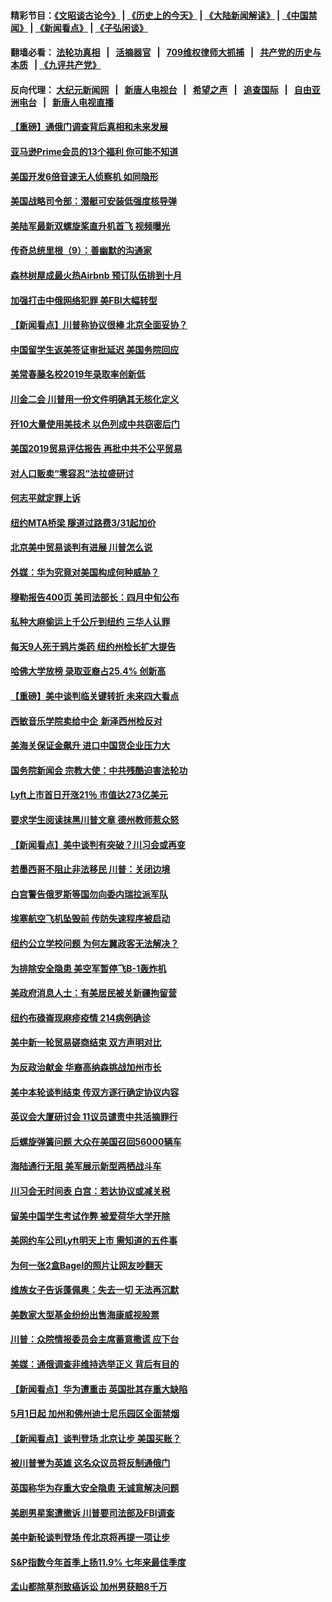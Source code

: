#### 精彩节目：[《文昭谈古论今》](http://134.209.198.168/wenzhao) | [《历史上的今天》](http://134.209.198.168/today-in-history) | [《大陆新闻解读》](http://134.209.198.168/ntdtv-comedy) | [《中国禁闻》](http://134.209.198.168/ntdtv-news) | [《新闻看点》](http://134.209.198.168/news-insight) | [《子弘闲谈》](http://134.209.198.168/zihongxiantan/) 

  #### 翻墙必看： [法轮功真相](http://134.209.198.168:10000/videos/truth.html) &nbsp;&nbsp;|&nbsp;&nbsp; [活摘器官](http://134.209.198.168:10000/videos/res/Organs/) &nbsp;&nbsp;|&nbsp;&nbsp; [709维权律师大抓捕](http://134.209.198.168:10000/videos/709/) &nbsp;&nbsp;|&nbsp;&nbsp; [共产党的历史与本质](http://134.209.198.168:10000/videos/ccp.html) &nbsp;&nbsp;| [《九评共产党》](http://134.209.198.168:10000/videos/jiuping/) 

#### 反向代理： [大纪元新闻网](http://134.209.198.168:10080/) &nbsp;&nbsp;|&nbsp;&nbsp; [新唐人电视台](http://134.209.198.168:8000/) &nbsp;&nbsp;|&nbsp;&nbsp; [希望之声](http://134.209.198.168:8200/) &nbsp;&nbsp;|&nbsp;&nbsp; [追查国际](http://134.209.198.168:10010/) &nbsp;&nbsp;|&nbsp;&nbsp; [自由亚洲电台](http://134.209.198.168:9800/) &nbsp;&nbsp;|&nbsp;&nbsp; [新唐人电视直播](http://134.209.198.168/) 

#### [【重磅】通俄门调查背后真相和未来发展](../pages/nsc412/n11149763.md?t=03311237) 

#### [亚马逊Prime会员的13个福利 你可能不知道](../pages/nsc412/n11110603.md?t=03311237) 

#### [美国开发6倍音速无人侦察机 如同隐形](../pages/nsc412/n11152824.md?t=03311237) 

#### [美国战略司令部：潜艇可安装低强度核导弹](../pages/nsc412/n11152538.md?t=03311237) 

#### [美陆军最新双螺旋桨直升机首飞 视频曝光](../pages/nsc412/n11142593.md?t=03311237) 

#### [传奇总统里根（9）：善幽默的沟通家](../pages/nsc412/n11151700.md?t=03311237) 

#### [森林树屋成最火热Airbnb 预订队伍排到十月](../pages/nsc412/n11151820.md?t=03311237) 

#### [加强打击中俄网络犯罪 美FBI大幅转型](../pages/nsc412/n11151611.md?t=03311237) 

#### [【新闻看点】川普称协议很棒 北京全面妥协？](../pages/nsc412/n11151468.md?t=03311237) 

#### [中国留学生返美签证审批延迟 美国务院回应](../pages/nsc412/n11151314.md?t=03311237) 

#### [美常春藤名校2019年录取率创新低](../pages/nsc412/n11151277.md?t=03311237) 

#### [川金二会 川普用一份文件明确其无核化定义](../pages/nsc412/n11151140.md?t=03311237) 

#### [歼10大量使用美技术 以色列成中共窃密后门](../pages/nsc412/n11143429.md?t=03311237) 

#### [美国2019贸易评估报告 再批中共不公平贸易](../pages/nsc412/n11150818.md?t=03311237) 

#### [对人口贩卖“零容忍”法拉盛研讨](../pages/nsc412/n11150877.md?t=03311237) 

#### [何志平就定罪上诉](../pages/nsc412/n11150869.md?t=03311237) 

#### [纽约MTA桥梁 隧道过路费3/31起加价](../pages/nsc412/n11150854.md?t=03311237) 

#### [北京美中贸易谈判有进展 川普怎么说](../pages/nsc412/n11150224.md?t=03311237) 

#### [外媒：华为究竟对美国构成何种威胁？](../pages/nsc412/n11149562.md?t=03311237) 

#### [穆勒报告400页 美司法部长：四月中旬公布](../pages/nsc412/n11150091.md?t=03311237) 

#### [私种大麻偷运上千公斤到纽约 三华人认罪](../pages/nsc412/n11148686.md?t=03311237) 

#### [每天9人死于鸦片类药 纽约州检长扩大提告](../pages/nsc412/n11148700.md?t=03311237) 

#### [哈佛大学放榜 录取亚裔占25.4% 创新高](../pages/nsc412/n11149841.md?t=03311237) 

#### [【重磅】美中谈判临关键转折 未来四大看点](../pages/nsc412/n11149718.md?t=03311237) 

#### [西敏音乐学院卖给中企 新泽西州检反对](../pages/nsc412/n11149680.md?t=03311237) 

#### [美海关保证金飙升 进口中国货企业压力大](../pages/nsc412/n11149090.md?t=03311237) 

#### [国务院新闻会 宗教大使：中共残酷迫害法轮功](../pages/nsc412/n11149870.md?t=03311237) 

#### [Lyft上市首日开涨21％ 市值达273亿美元](../pages/nsc412/n11149695.md?t=03311237) 

#### [要求学生阅读抹黑川普文章 德州教师惹众怒](../pages/nsc412/n11149736.md?t=03311237) 

#### [【新闻看点】美中谈判有突破？川习会或再变](../pages/nsc412/n11149469.md?t=03311237) 

#### [若墨西哥不阻止非法移民 川普：关闭边境](../pages/nsc412/n11149488.md?t=03311237) 

#### [白宫警告俄罗斯等国勿向委内瑞拉派军队](../pages/nsc412/n11149658.md?t=03311237) 

#### [埃塞航空飞机坠毁前 传防失速程序被启动](../pages/nsc412/n11149281.md?t=03311237) 

#### [纽约公立学校问题 为何左翼政客无法解决？](../pages/nsc412/n11148665.md?t=03311237) 

#### [为排除安全隐患 美空军暂停飞B-1轰炸机](../pages/nsc412/n11149312.md?t=03311237) 

#### [美政府消息人士：有美居民被关新疆拘留营](../pages/nsc412/n11149339.md?t=03311237) 

#### [纽约布碌崙现麻疹疫情 214病例确诊](../pages/nsc412/n11148696.md?t=03311237) 

#### [美中新一轮贸易磋商结束 双方声明对比](../pages/nsc412/n11149183.md?t=03311237) 

#### [为反政治献金 华裔高纳森挑战加州市长](../pages/nsc412/n11147254.md?t=03311237) 

#### [美中本轮谈判结束 传双方逐行确定协议内容](../pages/nsc412/n11148669.md?t=03311237) 

#### [英议会大厦研讨会 11议员谴责中共活摘罪行](../pages/nsc412/n11147307.md?t=03311237) 

#### [后螺旋弹簧问题 大众在美国召回56000辆车](../pages/nsc412/n11148541.md?t=03311237) 

#### [海陆通行无阻 美军展示新型两栖战斗车](../pages/nsc412/n11148536.md?t=03311237) 

#### [川习会无时间表 白宫：若达协议或减关税](../pages/nsc412/n11147333.md?t=03311237) 

#### [留美中国学生考试作弊 被爱荷华大学开除](../pages/nsc412/n11147726.md?t=03311237) 

#### [美网约车公司Lyft明天上市 需知道的五件事](../pages/nsc412/n11147465.md?t=03311237) 

#### [为何一张2盒Bagel的照片让网友吵翻天](../pages/nsc412/n11147104.md?t=03311237) 

#### [维族女子告诉蓬佩奥：失去一切 无法再沉默](../pages/nsc412/n11135743.md?t=03311237) 

#### [美数家大型基金纷纷出售海康威视股票](../pages/nsc412/n11147111.md?t=03311237) 

#### [川普：众院情报委员会主席蓄意撒谎 应下台](../pages/nsc412/n11146907.md?t=03311237) 

#### [美媒：通俄调查非维持选举正义 背后有目的](../pages/nsc412/n11147110.md?t=03311237) 

#### [【新闻看点】华为遭重击 英国批其存重大缺陷](../pages/nsc412/n11146848.md?t=03311237) 

#### [5月1日起 加州和佛州迪士尼乐园区全面禁烟](../pages/nsc412/n11147050.md?t=03311237) 

#### [【新闻看点】谈判登场 北京让步 美国买账？](../pages/nsc412/n11146749.md?t=03311237) 

#### [被川普誉为英雄 这名众议员将反制通俄门](../pages/nsc412/n11146995.md?t=03311237) 

#### [英国称华为存重大安全隐患 无诚意解决问题](../pages/nsc412/n11146736.md?t=03311237) 

#### [美剧男星案遭撤诉 川普要司法部及FBI调查](../pages/nsc412/n11146727.md?t=03311237) 

#### [美中新轮谈判登场 传北京将再提一项让步](../pages/nsc412/n11146711.md?t=03311237) 

#### [S&P指数今年首季上扬11.9% 七年来最佳季度](../pages/nsc412/n11146536.md?t=03311237) 

#### [孟山都除草剂致癌诉讼 加州男获赔8千万](../pages/nsc412/n11146396.md?t=03311237) 

